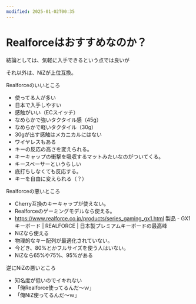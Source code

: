 ```yaml
---
modified: 2025-01-02T00:35
---
```

# Realforceはおすすめなのか？

結論としては、気軽に入手できるという点では良いが

それ以外は、NiZが上位互換。

Realforceのいいところ

- 使ってる人が多い  
- 日本で入手しやすい  
- 感触がいい（ECスイッチ）  
- なめらかで強いタクタイル感（45g）  
- なめらかで軽いタクタイル（30g）  
- 30gが出す感触はメカニカルにはない  
- ワイヤレスもある  
- キーの反応の高さを変えられる。  
- キーキャップの衝撃を吸収するマットみたいなのがついてくる。  
- キースペーサーというらしい  
- 底打ちしなくても反応する。  
- キーを自由に変えられる（？）  

Realforceの悪いところ

- Cherry互換のキーキャップが使えない。  
- Realforceのゲーミングモデルなら使える。  
- https://www.realforce.co.jp/products/series_gaming_gx1.html 製品 - GX1 キーボード | REALFORCE | 日本製プレミアムキーボードの最高峰  
- NiZなら使える  
- 物理的なキー配列が最適化されていない。  
- 今どき、80%とかフルサイズを使う人はいない。  
- NiZなら65%や75%、95%がある  

逆にNiZの悪いところ

- 知名度が低いのでイキれない  
- 「俺Realforce使ってるんだ～ｗ」  
- 「俺NiZ使ってるんだ～ｗ」